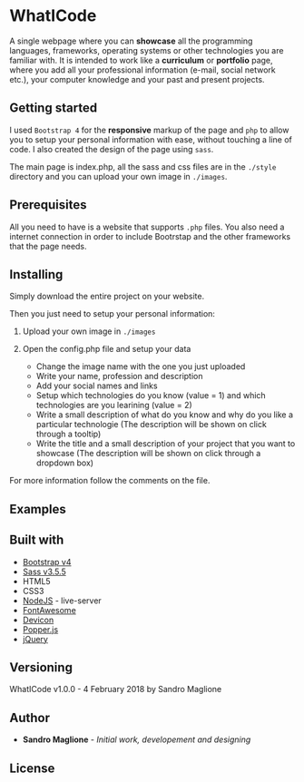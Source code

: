 # WhatICode
A single webpage where you can **showcase** all the programming languages, frameworks, operating systems or other technologies you are familiar with. It is intended to work like a **curriculum** or **portfolio** page, where you add all your professional information (e-mail, social network etc.), your computer knowledge and your past and present projects.
## Getting started
I used `Bootstrap 4` for the **responsive** markup of the page and `php` to allow you to setup your personal information with ease, without touching a line of code. I also created the design of the page using `sass`.

The main page is index.php, all the sass and css files are in the `./style` directory and you can upload your own image in `./images`.

## Prerequisites
All you need to have is a website that supports `.php` files. You also need a internet connection in order to include Bootrstap and the other frameworks that the page needs.

## Installing
Simply download the entire project on your website.

Then you just need to setup your personal information:

1. Upload your own image in `./images`

2. Open the config.php file and setup your data
   - Change the image name with the one you just uploaded
   - Write your name, profession and description
   - Add your social names and links
   - Setup which technologies do you know (value = 1) and which technologies are you learining (value = 2)
   - Write a small description of what do you know and why do you like a particular technologie (The description will be shown on click through a tooltip)
   - Write the title and a small description of your project that you want to showcase (The description will be shown on click through a dropdown box)
   
   
For more information follow the comments on the file.

## Examples


## Built with
- [Bootstrap v4](https://getbootstrap.com/)
- [Sass v3.5.5](https://sass-lang.com/)
- HTML5
- CSS3
- [NodeJS](https://nodejs.org) - live-server
- [FontAwesome](https://fontawesome.com/)
- [Devicon](http://konpa.github.io/devicon/)
- [Popper.js](https://popper.js.org/)
- [jQuery](https://jquery.com/)

## Versioning
WhatICode v1.0.0 - 4 February 2018 by Sandro Maglione

## Author
- **Sandro Maglione** - *Initial work, developement and designing*

## License


